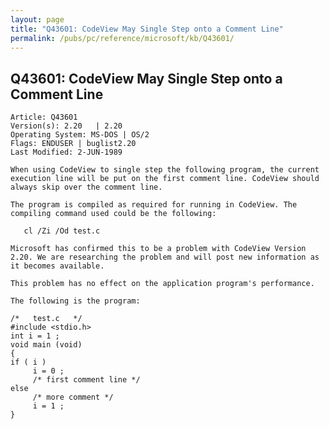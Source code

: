 ```yaml
---
layout: page
title: "Q43601: CodeView May Single Step onto a Comment Line"
permalink: /pubs/pc/reference/microsoft/kb/Q43601/
---
```


## Q43601: CodeView May Single Step onto a Comment Line

	Article: Q43601
	Version(s): 2.20   | 2.20
	Operating System: MS-DOS | OS/2
	Flags: ENDUSER | buglist2.20
	Last Modified: 2-JUN-1989
	
	When using CodeView to single step the following program, the current
	execution line will be put on the first comment line. CodeView should
	always skip over the comment line.
	
	The program is compiled as required for running in CodeView. The
	compiling command used could be the following:
	
	   cl /Zi /Od test.c
	
	Microsoft has confirmed this to be a problem with CodeView Version
	2.20. We are researching the problem and will post new information as
	it becomes available.
	
	This problem has no effect on the application program's performance.
	
	The following is the program:
	
	/*   test.c   */
	#include <stdio.h>
	int i = 1 ;
	void main (void)
	{
	if ( i )
	     i = 0 ;
	     /* first comment line */
	else
	     /* more comment */
	     i = 1 ;
	}

